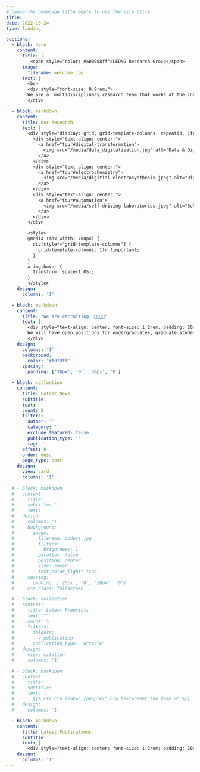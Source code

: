 ```yaml
---
# Leave the homepage title empty to use the site title
title:
date: 2022-10-24
type: landing

sections:
  - block: hero
    content:
      title: |
         <span style="color: #a00088ff">LEONG Research Group</span>
      image:
        filename: welcome.jpg
      text: |
        <br>
        <div style="font-size: 0.9rem;">
        We are a  multidisciplinary research team that works at the interface of chemistry, computer science, data science, artificial intelligence, and automation to develop intelligent, adaptive tools and systems that enable autonomous reaction discovery and informatics.
        </div>

  - block: markdown
    content:
      title: Our Research
      text: |
        <div style="display: grid; grid-template-columns: repeat(3, 1fr); gap: 30px; max-width: 1200px; margin: 0 auto;">
          <div style="text-align: center;">
            <a href="tour#digital-transformation">
              <img src="/media/data_digitalization.jpg" alt="Data & Digitalization" style="width: 100%; height: auto; border-radius: 8px; transition: transform 0.3s ease;">
            </a>
          </div>
          <div style="text-align: center;">
            <a href="tour#electrochemistry">
              <img src="/media/digitial-electrosynthesis.jpeg" alt="Digital Electrosynthesis" style="width: 100%; height: auto; border-radius: 8px; transition: transform 0.3s ease;">
            </a>
          </div>
          <div style="text-align: center;">
            <a href="tour#automation">
              <img src="/media/self-driving-laboratories.jpeg" alt="Self-Driving Laboratories" style="width: 100%; height: auto; border-radius: 8px; transition: transform 0.3s ease;">
            </a>
          </div>
        </div>

        <style>
        @media (max-width: 768px) {
          div[style*="grid-template-columns"] {
            grid-template-columns: 1fr !important;
          }
        }
        a img:hover {
          transform: scale(1.05);
        }
        </style>
    design:
      columns: '1'

  - block: markdown
    content:
      title: "We are recruiting! 👩‍🔬👨‍🔬"
      text: |
        <div style="text-align: center; font-size: 1.2rem; padding: 20px;">
        We will have open positions for undergraduates, graduate students and postdocs in spring 2026!
        </div>
    design:
      columns: '1'
      background:
        color: '#f0f8ff'
      spacing:
        padding: ['30px', '0', '30px', '0']

  - block: collection
    content:
      title: Latest News
      subtitle:
      text:
      count: 5
      filters:
        author: ''
        category: ''
        exclude_featured: false
        publication_type: ''
        tag: ''
      offset: 0
      order: desc
      page_type: post
    design:
      view: card
      columns: '1'
  
  # - block: markdown
  #   content:
  #     title:
  #     subtitle: ''
  #     text:
  #   design:
  #     columns: '1'
  #     background:
  #       image: 
  #         filename: coders.jpg
  #         filters:
  #           brightness: 1
  #         parallax: false
  #         position: center
  #         size: cover
  #         text_color_light: true
  #     spacing:
  #       padding: ['20px', '0', '20px', '0']
  #     css_class: fullscreen

  # - block: collection
  #   content:
  #     title: Latest Preprints
  #     text: ""
  #     count: 5
  #     filters:
  #       folders:
  #         - publication
  #       publication_type: 'article'
  #   design:
  #     view: citation
  #     columns: '1'

  # - block: markdown
  #   content:
  #     title:
  #     subtitle:
  #     text: |
  #       {{% cta cta_link="./people/" cta_text="Meet the team →" %}}
  #   design:
  #     columns: '1'

  - block: markdown
    content:
      title: Latest Publications
      subtitle:
      text: |
        <div style="text-align: center; font-size: 1.2rem; padding: 20px;">Watch this space!</div>
    design:
      columns: '1'
---
```

